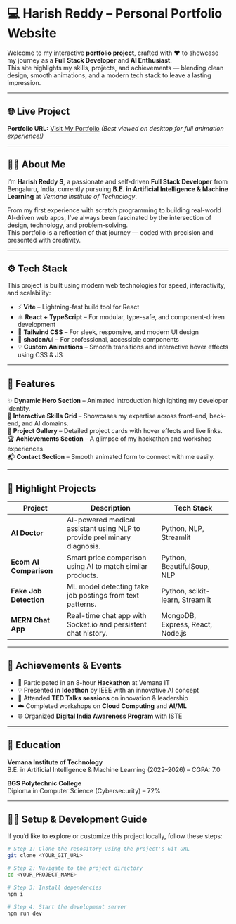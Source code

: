 # 💻 Harish Reddy – Personal Portfolio Website

Welcome to my interactive **portfolio project**, crafted with ❤️ to showcase my journey as a **Full Stack Developer** and **AI Enthusiast**.  
This site highlights my skills, projects, and achievements — blending clean design, smooth animations, and a modern tech stack to leave a lasting impression.

---

## 🌐 Live Project

**Portfolio URL:** [Visit My Portfolio]([https://lovable.dev/projects/0fe7fb00-4678-45dc-8ef7-c3d14252df03](https://harish-portfolio-rust.vercel.app/))  
*(Best viewed on desktop for full animation experience!)*

---

## 👨‍💻 About Me

I’m **Harish Reddy S**, a passionate and self-driven **Full Stack Developer** from Bengaluru, India, currently pursuing **B.E. in Artificial Intelligence & Machine Learning** at *Vemana Institute of Technology*.

From my first experience with scratch programming to building real-world AI-driven web apps, I’ve always been fascinated by the intersection of design, technology, and problem-solving.  
This portfolio is a reflection of that journey — coded with precision and presented with creativity.

---

## ⚙️ Tech Stack

This project is built using modern web technologies for speed, interactivity, and scalability:

- ⚡ **Vite** – Lightning-fast build tool for React  
- ⚛️ **React + TypeScript** – For modular, type-safe, and component-driven development  
- 🎨 **Tailwind CSS** – For sleek, responsive, and modern UI design  
- 🧩 **shadcn/ui** – For professional, accessible components  
- 💡 **Custom Animations** – Smooth transitions and interactive hover effects using CSS & JS  

---

## 🚀 Features

✨ **Dynamic Hero Section** – Animated introduction highlighting my developer identity.  
🧠 **Interactive Skills Grid** – Showcases my expertise across front-end, back-end, and AI domains.  
🧩 **Project Gallery** – Detailed project cards with hover effects and live links.  
🏆 **Achievements Section** – A glimpse of my hackathon and workshop experiences.  
📬 **Contact Section** – Smooth animated form to connect with me easily.  

---

## 💼 Highlight Projects

| Project | Description | Tech Stack |
|----------|--------------|-------------|
| **AI Doctor** | AI-powered medical assistant using NLP to provide preliminary diagnosis. | Python, NLP, Streamlit |
| **Ecom AI Comparison** | Smart price comparison using AI to match similar products. | Python, BeautifulSoup, NLP |
| **Fake Job Detection** | ML model detecting fake job postings from text patterns. | Python, scikit-learn, Streamlit |
| **MERN Chat App** | Real-time chat app with Socket.io and persistent chat history. | MongoDB, Express, React, Node.js |

---

## 🏅 Achievements & Events

- 🧩 Participated in an 8-hour **Hackathon** at Vemana IT  
- 💡 Presented in **Ideathon** by IEEE with an innovative AI concept  
- 🎤 Attended **TED Talks sessions** on innovation & leadership  
- ☁️ Completed workshops on **Cloud Computing** and **AI/ML**  
- 🌐 Organized **Digital India Awareness Program** with ISTE  

---

## 🧠 Education

**Vemana Institute of Technology**  
B.E. in Artificial Intelligence & Machine Learning (2022–2026) – CGPA: 7.0  

**BGS Polytechnic College**  
Diploma in Computer Science (Cybersecurity) – 72%  

---

## 🧑‍💻 Setup & Development Guide

If you’d like to explore or customize this project locally, follow these steps:

```bash
# Step 1: Clone the repository using the project's Git URL
git clone <YOUR_GIT_URL>

# Step 2: Navigate to the project directory
cd <YOUR_PROJECT_NAME>

# Step 3: Install dependencies
npm i

# Step 4: Start the development server
npm run dev
